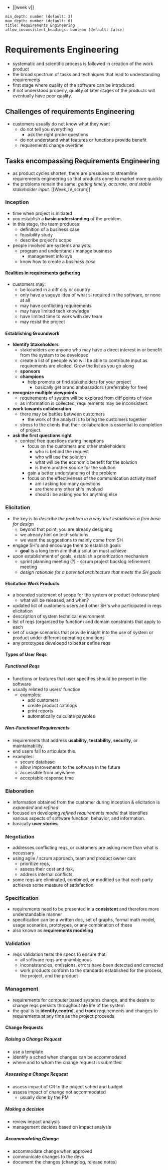 - [[week v]]
```toc
min_depth: number (default: 2) 
max_depth: number (default: 6) 
title: Requirements Engineering 
allow_inconsistent_headings: boolean (default: false) 
```

# Requirements Engineering
- systematic and scientific process is followed in creation of the work product
- the broad spectrum of tasks and techniques that lead to understanding requirements
- first stage where quality of the software can be introduced
- if not understood properly, quality of later stages of the products will eventually have poor quality.

## Challenges of requirements Engineering
- customers usually do not know what they want
	- do not tell you everything
		- ask the right probe questions
	- do not understand what features or functions provide benefit
	- requirements change overtime

## Tasks encompassing Requirements Engineering
- as product cycles shorten, there are pressures to streamline requirements engineering so that products come to market more quickly
- the problems remain the same: *getting timely, accurate, and stable stakeholder input.*
[[Week_IV_scrum]]
### Inception
- time when project is initiated
- you establish a **basic understanding** of the problem. 
- in this stage, the team produces:
	- definition of a business case
	- feasibility study
	- describe project's scope
- people involved are systems analysts:
	- program and understand / manage business
		- management info sys
	- know how to create a *business case*

#### Realities in requirements gathering
- customers may:
	- be located in a diff city or country
	- only have a vaguye idea of what si required in the software, or none at all
	- may have conflicting requirements
	- may have limited tech knowledge
	- have limited time to work with dev team
	- may resist the project

#### Establishing Groundwork
- **Identify Stakeholders**
	- stakeholders are anyone who may have a direct interest in or benefit from the system to be developed
	- create a list of peeople who will be able to contribute input as requirements are elicited. Grow the list as you go along
	- **sponsors**
	- **champions**
		- help promote or find stakeholders for your project
			- basically get brand ambassadors (preferrably for free)
- **recognize multiple viewpoints**
	- requirements of system will be explored from diff points of view
	- as information is collected, requirements may be inconsistent.
- **work towards collaboration**
	- there may be battles between customers
		- the work of the analyst is to bring the customers together 
	- stress to the clients that their collaboration is essential to completion of project.
- **ask the first questions right**
	- context free questions during inceptions
		- focus on the customers and other stakeholders
			- who is behind the request
			- who will use the solution
			- what will be the economic benefit for the solution
			- is there another source for the solution
		- gain a better understanding of the problem
		- focus on the effectiveness of the communication activity itself
			- am i asking too many questions
			- are there any other sh's involved
			- should i be asking you for anything else

### Elicitation 
- the key is to *describe the problem in a way that establishes a firm base for design*
	- beyond that point, you are already designing
	- we already hint on tech solutions
	- we want the suggestions to mainly come from SH
- engage SH's and encourage them to establish goals
	- **goal** is a long term aim that a solution must achieve
- upon establishment of goals, establish a prioritization mechanism 
	- sprint planning meeting (?) - scrum project backlog refinement meeting
	- *design rationale for a potential architecture that meets the SH goals*

#### Elicitation Work Products
- a bounded statement of scope for the system or product (release plan)
	- what will be released, and when?
- updated list of customers  users and other SH's who participated in reqs elicitation
- description of system technical environment
- list of reqs (organized by function) and domain constraints that apply to each
- set of usage scenarios that provide insight into the use of system or product under different operating conditions
- any prototypes develoepd to better define reqs

#### Types of User Reqs
##### Functional Reqs
- functions or features that user specifies should be present in the software
- usually related to users' function
	- examples:
		- add customers
		- create product catalogs
		- print reports
		- automatically calculate payables

##### Non-Functional Requirements
- requirements that address **usability**, **testability**, **security**, or maintainability.
- end users fail to articulate this.
- examples:
	- secure database
	- allow improvements to the software in the future
	- accessible from anywhere
	- acceptable response time


 
### Elaboration
- information obtained from the customer during inception & elicitation is *expanded* and *refined*
- focused on developing *refined requirements model* that identifies various aspects of software function, behavior, and information.
- basically **user stories**
### Negotiation
- addresses conflicting reqs, or customers are asking more than what is necessary
- using agile / scrum approach, team and product owner can:
	- prioritize reqs,
	- assess their cost and risk,
	- address internal conflicts,
- some reqs are eliminated, combined, or modified so that each party achieves some measure of satisfaction
### Specification
- requirements need to be presented in a **consistent** and therefore more understandable manner
- specification can be a written doc, set of graphs, formal math model, usage scenarios, prototypes, or any combination of these
- also known as **requirements modeling**
### Validation
- reqs validation tests the specs to ensure that:
	- all software reqs are unambiguous
	- inconsistencies, omissions, errors have been detected and corrected
	- work products conform to the standards established for the process, the project, and the product
### Management
- requirements for computer based systems change, and the desire to change reqs persists throughout hte life of the system
- the goal is to **identify**,**control**, and **track** requirements and changes to requirements at any time as the project proceeds

#### Change Requests
##### Raising a Change Request
- use a template
- identify a sched when changes can be accommodated
- where and to whom the change request is submitted
##### Assessing a Change Request
- assess impact of CR to the project sched and budget
- assess impact of change not accommodated
	- usually done by the PM
##### Making a decision
- review impact analysis
- management decides based on impact analysis
##### Accommodating Change
- accommodate change when approved
- communicate changes to the devs
- document the changes (changelog, release notes)

